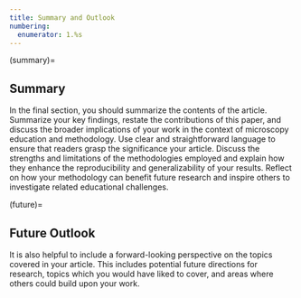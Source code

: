 ```yaml
---
title: Summary and Outlook
numbering:
  enumerator: 1.%s
---
```




(summary)=
## Summary

In the final section, you should summarize the contents of the article. Summarize your key findings, restate the contributions of this paper, and discuss the broader implications of your work in the context of microscopy education and methodology. Use clear and straightforward language to ensure that readers grasp the significance your article. Discuss the strengths and limitations of the methodologies employed and explain how they enhance the reproducibility and generalizability of your results. Reflect on how your methodology can benefit future research and inspire others to investigate related educational challenges.





(future)=
## Future Outlook

It is also helpful to include a forward-looking perspective on the topics covered in your article. This includes potential future directions for research, topics which you would have liked to cover, and areas where others could build upon your work.


